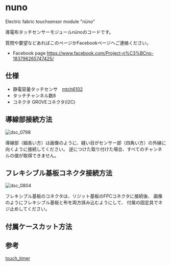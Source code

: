 # nuno
Electric fabric touchsensor module "nüno"

導電布タッチセンサーモジュールnünoのコードです。

質問や要望などあればこのページかFacebookページへご連絡ください。
* Facebook page https://www.facebook.com/Project-n%C3%BCno-183796265747425/

## 仕様 ##
* 静電容量タッチセンサ　[mtch6102](https://www.microchip.com/wwwproducts/en/MTCH6102)
* タッチチャンネル数8
* コネクタ GROVEコネクタ(I2C)

## 導線部接続方法
![dsc_0798](https://user-images.githubusercontent.com/1772744/43695211-3565bc26-9972-11e8-954f-f6c5fe57fcda.jpg)

導線部（細長い方）は画像のように、縫い目がセンサー部（四角い方）の外縁に向くように接続してください。
逆につけた取り付けた場合、すべてのチャンネルの値が取得できません。

## フレキシブル基板コネクタ接続方法 ##
![dsc_0804](https://user-images.githubusercontent.com/1772744/43695231-51209878-9972-11e8-8ecd-2b300c868b3a.jpg)

フレキシブル基板のコネクタは、リジット基板のFPCコネクタに接続後、
画像のようにフレキシブル基板と布を両方挟み込むようにして、
付属の固定具でネジ止めしてください。


## 付属ケースカット方法 ##

## 参考 ##
[touch_timer](https://github.com/theapi/touch_timer)

